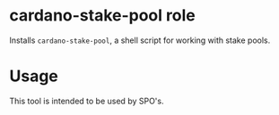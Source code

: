 # cardano-stake-pool role
Installs `cardano-stake-pool`, a shell script for working with stake pools.

# Usage
This tool is intended to be used by SPO's.